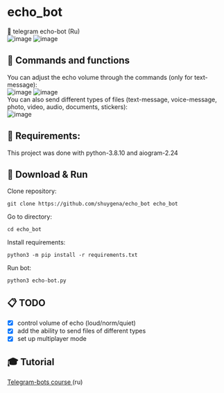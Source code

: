 # echo_bot
:loudspeaker: telegram echo-bot (Ru)  
![image](https://user-images.githubusercontent.com/75737596/213930850-ce2520cb-48cb-4817-acd9-e6adc0187fda.png)
![image](https://user-images.githubusercontent.com/75737596/213930827-4311b59a-d472-446d-b1b2-80086b8db804.png)

## 🤖 Commands and functions
You can adjust the echo volume through the commands (only for text-message):  
![image](https://user-images.githubusercontent.com/75737596/213931803-8ea08e74-835b-4373-a7cc-2079a0665e61.png)
![image](https://user-images.githubusercontent.com/75737596/213931820-fa7553a7-013a-41a5-94b0-ac7391c63924.png)  
You can also send different types of files (text-message, voice-message, photo, video, audio, documents, stickers):  
![image](https://user-images.githubusercontent.com/75737596/213931981-8e80642d-e429-412e-ac8f-77a5a4823d7c.png)  

## :toolbox: Requirements:  
This project was done with python-3.8.10 and aiogram-2.24  

## :link: Download & Run
Clone repository:
```
git clone https://github.com/shuygena/echo_bot echo_bot
```
Go to directory:
```
cd echo_bot
```
Install requirements:  
```
python3 -m pip install -r requirements.txt
```
Run bot:   
```
python3 echo-bot.py
``` 

## :clipboard: TODO
- [x] control volume of echo (loud/norm/quiet)
- [x] add the ability to send files of different types
- [x] set up multiplayer mode

## :mortar_board: Tutorial
[Telegram-bots course ](https://stepik.org/course/120924/info) (ru)
